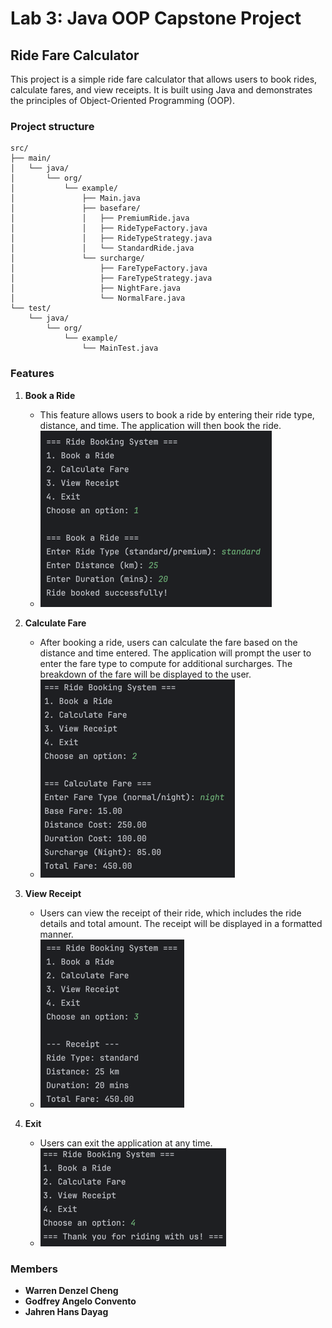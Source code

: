 # Lab 3: Java OOP Capstone Project

## Ride Fare Calculator

This project is a simple ride fare calculator that allows users to book rides, calculate fares, and view receipts. It is built using Java and demonstrates the principles of Object-Oriented Programming (OOP).

### Project structure

```
src/
├── main/
│   └── java/
│       └── org/
│           └── example/
│               ├── Main.java
│               ├── basefare/
│               │   ├── PremiumRide.java
│               │   ├── RideTypeFactory.java
│               │   ├── RideTypeStrategy.java
│               │   └── StandardRide.java
│               └── surcharge/
│                   ├── FareTypeFactory.java
│                   ├── FareTypeStrategy.java
│                   ├── NightFare.java
│                   └── NormalFare.java
└── test/
    └── java/
        └── org/
            └── example/
                └── MainTest.java
```

### Features

1. **Book a Ride**

   - This feature allows users to book a ride by entering their ride type, distance, and time. The application will then book the ride.  
   - ![img.png](img.png)

2. **Calculate Fare**

   - After booking a ride, users can calculate the fare based on the distance and time entered. The application will prompt the user to enter the fare type to compute for additional surcharges. The breakdown of the fare will be displayed to the user.
   - ![img_1.png](img_1.png)

3. **View Receipt**

    - Users can view the receipt of their ride, which includes the ride details and total amount. The receipt will be displayed in a formatted manner.
    - ![img_2.png](img_2.png)

4. **Exit**

    - Users can exit the application at any time.
    - ![img_3.png](img_3.png)

### Members

- **Warren Denzel Cheng**
- **Godfrey Angelo Convento**
- **Jahren Hans Dayag**
